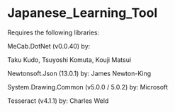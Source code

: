 # Japanese_Learning_Tool

Requires the following libraries:

MeCab.DotNet (v0.0.40) by:

Taku Kudo, Tsuyoshi Komuta, Kouji Matsui

Newtonsoft.Json (13.0.1) by:
James Newton-King

System.Drawing.Common (v5.0.0 / 5.0.2) by:
Microsoft

Tesseract (v4.1.1) by:
Charles Weld
